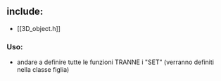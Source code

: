 ## include:
- [[3D_object.h]]

### Uso:
* andare a definire tutte le funzioni TRANNE i "SET" (verranno definiti nella classe figlia)